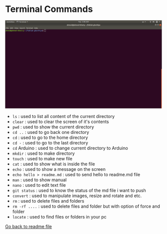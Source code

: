 # Terminal Commands

![terminal](/images/terminal.png)
- `ls` : used to list all content of the current directory
- `clear` : used to clear the screen of it's contents
- `pwd` : used to show the current directory
- `cd ..` : used to go back one directory
- `cd` : used to go to the home directory
- `cd -` : used to go to the last directory
- `cd` Arduino : used to change current directory to Arduino
- `mkdir` : used to make directory
- `touch` : used to make new file
- `cat` : used to show what is inside the file
- `echo` : used to show a message on the screen
- `echo hello > readme.md` : used to send hello to readme.md file
- `man` : used to show manual
- `nano` : used to edit text file
- `git status` : used to know the status of the md file i want to push
- `convert` : used to manipulate images, resize and rotate and etc.
- `rm` : used to delete files and folders
- `rm -rf ....` : used to delete files and folder but with option of force and folder
- `locate` : used to find files or folders in your pc


[Go back to readme file](/readme.md)